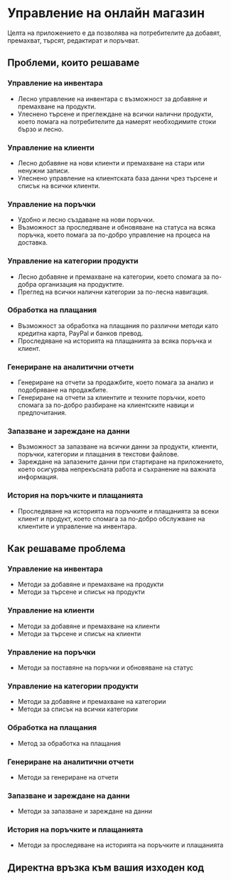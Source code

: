 # Управление на онлайн магазин
Целта на приложението е да позволява на потребителите да добавят, премахват, търсят, редактират и поръчват.
## Проблеми, които решаваме
### Управление на инвентара
* Лесно управление на инвентара с възможност за добавяне и премахване на продукти.
* Улеснено търсене и преглеждане на всички налични продукти, което помага на потребителите да намерят необходимите стоки бързо и лесно.
### Управление на клиенти
* Лесно добавяне на нови клиенти и премахване на стари или ненужни записи.
* Улеснено управление на клиентската база данни чрез търсене и списък на всички клиенти.
### Управление на поръчки
* Удобно и лесно създаване на нови поръчки.
* Възможност за проследяване и обновяване на статуса на всяка поръчка, което помага за по-добро управление на процеса на доставка.
### Управление на категории продукти
* Лесно добавяне и премахване на категории, което спомага за по-добра организация на продуктите.
* Преглед на всички налични категории за по-лесна навигация.
### Обработка на плащания
* Възможност за обработка на плащания по различни методи като кредитна карта, PayPal и банков превод.
* Проследяване на историята на плащанията за всяка поръчка и клиент.
### Генериране на аналитични отчети
* Генериране на отчети за продажбите, което помага за анализ и подобряване на продажбите.
* Генериране на отчети за клиентите и техните поръчки, което спомага за по-добро разбиране на клиентските навици и предпочитания.
### Запазване и зареждане на данни
* Възможност за запазване на всички данни за продукти, клиенти, поръчки, категории и плащания в текстови файлове.
* Зареждане на запазените данни при стартиране на приложението, което осигурява непрекъсната работа и съхранение на важната информация.
### История на поръчките и плащанията
* Проследяване на историята на поръчките и плащанията за всеки клиент и продукт, което спомага за по-добро обслужване на клиентите и управление на инвентара.
## Как решаваме проблема 
### Управление на инвентара
* Методи за добавяне и премахване на продукти
* Методи за търсене и списък на продукти
### Управление на клиенти
* Методи за добавяне и премахване на клиенти
* Методи за търсене и списък на клиенти
### Управление на поръчки
* Методи за поставяне на поръчки и обновяване на статус
### Управление на категории продукти
* Методи за добавяне и премахване на категории
* Методи за списък на всички категории
### Обработка на плащания
* Метод за обработка на плащания
### Генериране на аналитични отчети
* Методи за генериране на отчети
### Запазване и зареждане на данни
* Методи за запазване и зареждане на данни
### История на поръчките и плащанията
* Методи за проследяване на историята на поръчките и плащанията
## Директна връзка към вашия изходен код
